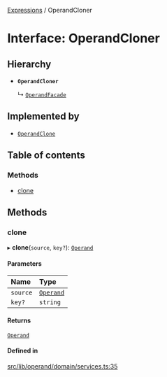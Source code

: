 [Expressions](../README.md) / OperandCloner

# Interface: OperandCloner

## Hierarchy

- **`OperandCloner`**

  ↳ [`OperandFacade`](OperandFacade.md)

## Implemented by

- [`OperandClone`](../classes/OperandClone.md)

## Table of contents

### Methods

- [clone](OperandCloner.md#clone)

## Methods

### clone

▸ **clone**(`source`, `key?`): [`Operand`](../classes/Operand.md)

#### Parameters

| Name | Type |
| :------ | :------ |
| `source` | [`Operand`](../classes/Operand.md) |
| `key?` | `string` |

#### Returns

[`Operand`](../classes/Operand.md)

#### Defined in

[src/lib/operand/domain/services.ts:35](https://github.com/FlavioLionelRita/3xpr/blob/79b98e7/src/lib/operand/domain/services.ts#L35)

